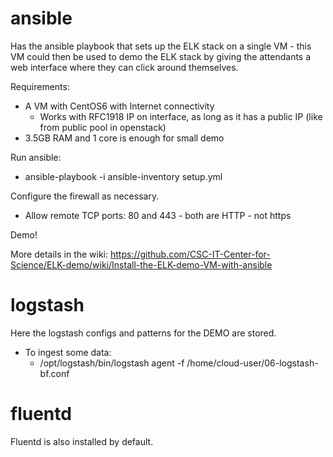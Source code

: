 ansible
=======

Has the ansible playbook that sets up the ELK stack on a single VM - this VM could then be used to demo the ELK stack by giving the attendants a web interface where they can click around themselves.

Requirements: 
   * A VM with CentOS6 with Internet connectivity 
      * Works with RFC1918 IP on interface, as long as it has a public IP (like from public pool in openstack)
   * 3.5GB RAM and 1 core is enough for small demo

Run ansible:
   * ansible-playbook -i ansible-inventory setup.yml

Configure the firewall as necessary.
   * Allow remote TCP ports: 80 and 443 - both are HTTP - not https

Demo! 

More details in the wiki: https://github.com/CSC-IT-Center-for-Science/ELK-demo/wiki/Install-the-ELK-demo-VM-with-ansible

logstash
========

Here the logstash configs and patterns for the DEMO are stored.

   * To ingest some data:
      * /opt/logstash/bin/logstash agent -f /home/cloud-user/06-logstash-bf.conf

fluentd
=======

Fluentd is also installed by default.
